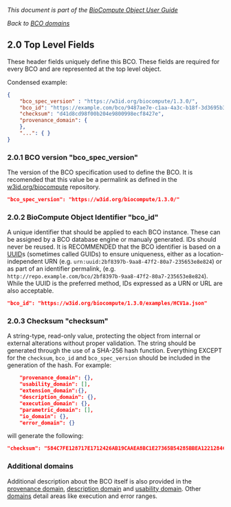 _This document is part of the [BioCompute Object User Guide](user_guide.md)_

_Back to [BCO domains](bco-domains.md)_

## 2.0 Top Level Fields

These header fields uniquely define this BCO. These fields are required for every BCO and are represented at the top level object.

Condensed example:

```json
{
    "bco_spec_version" : "https://w3id.org/biocompute/1.3.0/",
    "bco_id": "https://example.com/bco/9487ae7e-c1aa-4a3c-b18f-3d3695b33ace",
    "checksum": "d41d8cd98f00b204e9800998ecf8427e",    
    "provenance_domain": {
    },
    "...": { }
}
```

### 2.0.1 BCO version "bco_spec_version"

The version of the BCO specification used to define the BCO. It is recomended that this value be a permalink as defined in the [w3id.org/biocompute](https://github.com/perma-id/w3id.org/tree/master/biocompute) repository. 

```json
"bco_spec_version": "https://w3id.org/biocompute/1.3.0/" 
```

### 2.0.2 BioCompute Object Identifier "bco_id"

A unique identifier that should be applied to each BCO instance. These can be assigned by a BCO database engine or manualy generated. IDs should never be reused. It is RECOMMENDED that the BCO identifier is based on a [UUID](https://tools.ietf.org/html/rfc4122)s (sometimes called GUIDs) to ensure uniqueness, either as a location-independent URN (e.g. `urn:uuid:2bf8397b-9aa8-47f2-80a7-235653e8e824`) or as part of an identifier permalink, (e.g. `http://repo.example.com/bco/2bf8397b-9aa8-47f2-80a7-235653e8e824`). While the UUID is the preferred method, IDs expressed as a URN or URL are also acceptable.

```json
"bco_id": "https://w3id.org/biocompute/1.3.0/examples/HCV1a.json"
```

### 2.0.3 Checksum "checksum"

A string-type, read-only value, protecting the object from internal or external alterations without proper validation. The string should be generated through the use of a SHA-256 hash function. Everything EXCEPT for the `checksum`, `bco_id` and `bco_spec_version` should be included in the generation of the hash. For example:

```json
    "provenance_domain": {},
    "usability_domain": [],
    "extension_domain":{},
    "description_domain": {},
    "execution_domain": {}, 
    "parametric_domain": [], 
    "io_domain": {},
    "error_domain": {}
```
will generate the following:

```json
"checksum": "584C7FE128717E1712426AB19CAAEA8BC1E27365B54285BBEA1221284C7D3A48"
```

### Additional domains

Additional description about the BCO itself is also provided in the [provenance domain](provenance-domain.md), [description domain](description-domain.md) and [usability domain](usability-domain.md). Other [domains](bco-domains.md) detail areas like execution and error ranges.

